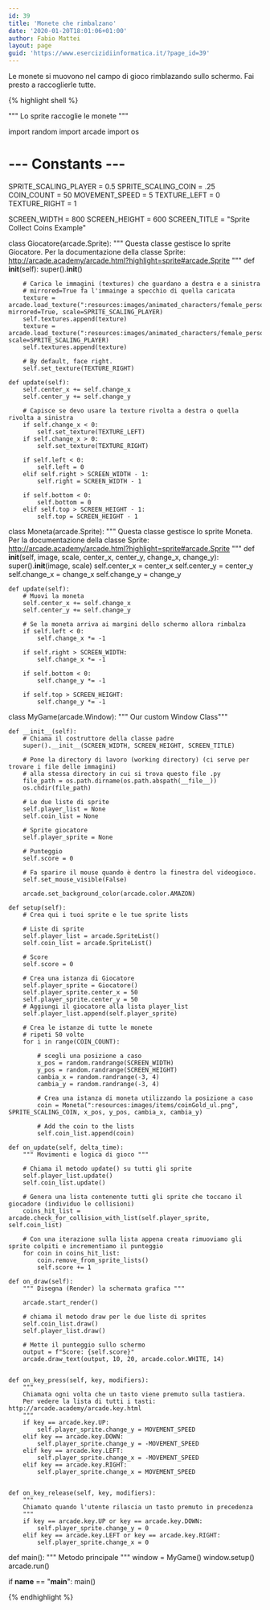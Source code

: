 ```yaml
---
id: 39
title: 'Monete che rimbalzano'
date: '2020-01-20T18:01:06+01:00'
author: Fabio Mattei
layout: page
guid: 'https://www.esercizidiinformatica.it/?page_id=39'
---
```


Le monete si muovono nel campo di gioco rimblazando sullo schermo. Fai presto a raccoglierle tutte.

{% highlight shell %}

"""
Lo sprite raccoglie le monete
"""

import random
import arcade
import os

# --- Constants ---
SPRITE_SCALING_PLAYER = 0.5
SPRITE_SCALING_COIN = .25
COIN_COUNT = 50
MOVEMENT_SPEED = 5
TEXTURE_LEFT = 0
TEXTURE_RIGHT = 1

SCREEN_WIDTH = 800
SCREEN_HEIGHT = 600
SCREEN_TITLE = "Sprite Collect Coins Example"

class Giocatore(arcade.Sprite):
    """
    Questa classe gestisce lo sprite Giocatore.
    Per la documentazione della classe Sprite: http://arcade.academy/arcade.html?highlight=sprite#arcade.Sprite
    """
    def __init__(self):
        super().__init__()

        # Carica le immagini (textures) che guardano a destra e a sinistra
        # mirrored=True fa l'immainge a specchio di quella caricata
        texture = arcade.load_texture(":resources:images/animated_characters/female_person/femalePerson_walk0.png", mirrored=True, scale=SPRITE_SCALING_PLAYER)
        self.textures.append(texture)
        texture = arcade.load_texture(":resources:images/animated_characters/female_person/femalePerson_walk0.png", scale=SPRITE_SCALING_PLAYER)
        self.textures.append(texture)

        # By default, face right.
        self.set_texture(TEXTURE_RIGHT)
        
    def update(self):
        self.center_x += self.change_x
        self.center_y += self.change_y
        
        # Capisce se devo usare la texture rivolta a destra o quella rivolta a sinistra
        if self.change_x < 0:
            self.set_texture(TEXTURE_LEFT)
        if self.change_x > 0:
            self.set_texture(TEXTURE_RIGHT)

        if self.left < 0:
            self.left = 0
        elif self.right > SCREEN_WIDTH - 1:
            self.right = SCREEN_WIDTH - 1

        if self.bottom < 0:
            self.bottom = 0
        elif self.top > SCREEN_HEIGHT - 1:
            self.top = SCREEN_HEIGHT - 1
        
        
class Moneta(arcade.Sprite):
    """
    Questa classe gestisce lo sprite Moneta.
    Per la documentazione della classe Sprite: http://arcade.academy/arcade.html?highlight=sprite#arcade.Sprite
    """
    def __init__(self, image, scale, center_x, center_y, change_x, change_y):
        super().__init__(image, scale)
        self.center_x = center_x
        self.center_y = center_y
        self.change_x = change_x
        self.change_y = change_y
        
    def update(self):
        # Muovi la moneta
        self.center_x += self.change_x
        self.center_y += self.change_y

        # Se la moneta arriva ai margini dello schermo allora rimbalza
        if self.left < 0:
            self.change_x *= -1

        if self.right > SCREEN_WIDTH:
            self.change_x *= -1

        if self.bottom < 0:
            self.change_y *= -1

        if self.top > SCREEN_HEIGHT:
            self.change_y *= -1
        

class MyGame(arcade.Window):
    """ Our custom Window Class"""

    def __init__(self):
        # Chiama il costruttore della classe padre
        super().__init__(SCREEN_WIDTH, SCREEN_HEIGHT, SCREEN_TITLE)

        # Pone la directory di lavoro (working directory) (ci serve per trovare i file delle immagini)
        # alla stessa directory in cui si trova questo file .py 
        file_path = os.path.dirname(os.path.abspath(__file__))
        os.chdir(file_path)

        # Le due liste di sprite
        self.player_list = None
        self.coin_list = None

        # Sprite giocatore
        self.player_sprite = None
        
        # Punteggio    
        self.score = 0

        # Fa sparire il mouse quando è dentro la finestra del videogioco.
        self.set_mouse_visible(False)

        arcade.set_background_color(arcade.color.AMAZON)

    def setup(self):
        # Crea qui i tuoi sprite e le tue sprite lists

        # Liste di sprite
        self.player_list = arcade.SpriteList()
        self.coin_list = arcade.SpriteList()

        # Score
        self.score = 0

        # Crea una istanza di Giocatore
        self.player_sprite = Giocatore()
        self.player_sprite.center_x = 50
        self.player_sprite.center_y = 50
        # Aggiungi il giocatore alla lista player_list
        self.player_list.append(self.player_sprite)

        # Crea le istanze di tutte le monete
        # ripeti 50 volte
        for i in range(COIN_COUNT): 
            
            # scegli una posizione a caso
            x_pos = random.randrange(SCREEN_WIDTH)
            y_pos = random.randrange(SCREEN_HEIGHT)
            cambia_x = random.randrange(-3, 4)
            cambia_y = random.randrange(-3, 4)
            
            # Crea una istanza di moneta utilizzando la posizione a caso
            coin = Moneta(":resources:images/items/coinGold_ul.png", SPRITE_SCALING_COIN, x_pos, y_pos, cambia_x, cambia_y)

            # Add the coin to the lists
            self.coin_list.append(coin)

    def on_update(self, delta_time):
        """ Movimenti e logica di gioco """

        # Chiama il metodo update() su tutti gli sprite
        self.player_list.update()
        self.coin_list.update()

        # Genera una lista contenente tutti gli sprite che toccano il giocadore (individuo le collisioni)
        coins_hit_list = arcade.check_for_collision_with_list(self.player_sprite, self.coin_list)

        # Con una iterazione sulla lista appena creata rimuoviamo gli sprite colpiti e incrementiamo il punteggio
        for coin in coins_hit_list:
            coin.remove_from_sprite_lists()
            self.score += 1

    def on_draw(self):
        """ Disegna (Render) la schermata grafica """
        
        arcade.start_render()
        
        # chiama il metodo draw per le due liste di sprites
        self.coin_list.draw()
        self.player_list.draw()

        # Mette il punteggio sullo schermo
        output = f"Score: {self.score}"
        arcade.draw_text(output, 10, 20, arcade.color.WHITE, 14)


    def on_key_press(self, key, modifiers):
        """
        Chiamata ogni volta che un tasto viene premuto sulla tastiera.
        Per vedere la lista di tutti i tasti: http://arcade.academy/arcade.key.html
        """
        if key == arcade.key.UP:
            self.player_sprite.change_y = MOVEMENT_SPEED
        elif key == arcade.key.DOWN:
            self.player_sprite.change_y = -MOVEMENT_SPEED
        elif key == arcade.key.LEFT:
            self.player_sprite.change_x = -MOVEMENT_SPEED
        elif key == arcade.key.RIGHT:
            self.player_sprite.change_x = MOVEMENT_SPEED


    def on_key_release(self, key, modifiers):
        """
        Chiamato quando l'utente rilascia un tasto premuto in precedenza
        """
        if key == arcade.key.UP or key == arcade.key.DOWN:
            self.player_sprite.change_y = 0
        elif key == arcade.key.LEFT or key == arcade.key.RIGHT:
            self.player_sprite.change_x = 0


def main():
    """ Metodo principale """
    window = MyGame()
    window.setup()
    arcade.run()


if __name__ == "__main__":
    main()

{% endhighlight %}